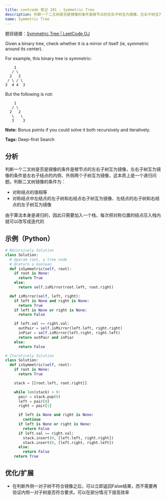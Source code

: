 ```yaml
---
title: Leetcode 笔记 101 - Symmetric Tree
description: 判断一个二叉树是否是镜像的条件是根节点的左右子树互为镜像，左右子树互为镜像的条件是左右子结点的内侧、外侧两个子树互为镜像，这本质上是一个递归问题。
name: Symmetric Tree
---
```


题目链接：[Symmetric Tree | LeetCode OJ](https://oj.leetcode.com/problems/symmetric-tree/)

Given a binary tree, check whether it is a mirror of itself (ie, symmetric around its center).

For example, this binary tree is symmetric:

        1
       / \
      2   2
     / \ / \
    3  4 4  3

But the following is not:

        1
       / \
      2   2
       \   \
       3    3

**Note:**
Bonus points if you could solve it both recursively and iteratively.

**Tags:** Deep-first Search

## 分析

判断一个二叉树是否是镜像的条件是根节点的左右子树互为镜像，左右子树互为镜像的条件是左右子结点的内侧、外侧两个子树互为镜像，这本质上是一个递归问题。判断二叉树镜像的条件为：

+ 对称结点的值相等
+ 对称结点中左结点的左子树和右结点右子树互为镜像、左结点的右子树和右结点的左子树互为镜像

由于算法本身是递归的，因此只需要加入一个栈，每次把对称位置的结点压入栈内就可以改写成迭代的

## 示例（Python）

```python
# Recursively Solution
class Solution:
  # @param root, a tree node
  # @return a boolean
  def isSymmetric(self, root):
    if root is None:
      return True
    else:
      return self.isMirror(root.left, root.right)

  def isMirror(self, left, right):
    if left is None and right is None:
      return True
    if left is None or right is None:
      return False

    if left.val == right.val:
      outPair = self.isMirror(left.left, right.right)
      inPiar = self.isMirror(left.right, right.left)
      return outPair and inPiar
    else:
      return False

# Iteratively Solution
class Solution:
  def isSymmetric(self, root):
    if root is None:
      return True

    stack = [[root.left, root.right]]

    while len(stack) > 0:
      pair = stack.pop(0)
      left = pair[0]
      right = pair[1]

      if left is None and right is None:
        continue
      if left is None or right is None:
        return False
      if left.val == right.val:
        stack.insert(0, [left.left, right.right])
        stack.insert(0, [left.right, right.left])
      else:
        return False
    return True
```

## 优化/扩展

+ 在判断外侧一对子树不符合镜像之后，可以立即返回False结果，而不需要再验证内侧一对子树是否符合要求。可以在部分情况下提高效率
